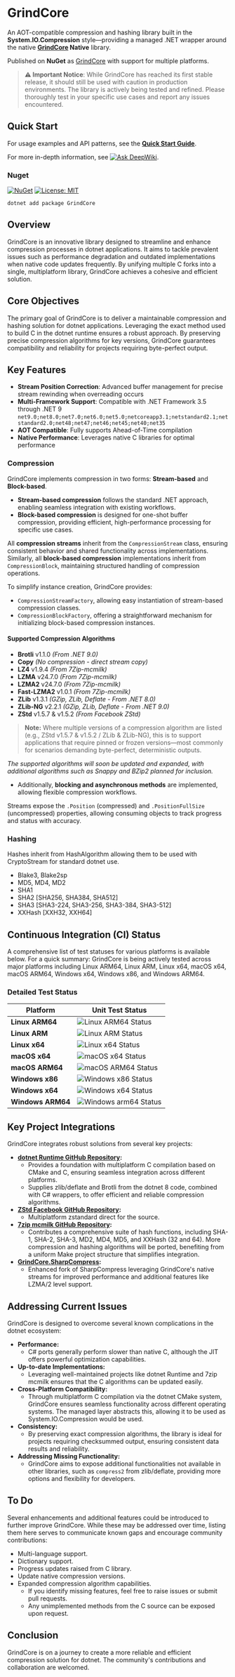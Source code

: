# GrindCore  

An AOT-compatible compression and hashing library built in the **System.IO.Compression** style—providing a managed .NET wrapper around the native **[GrindCore](https://github.com/Nanook/GrindCore) Native** library.  

Published on **NuGet** as [GrindCore](https://www.nuget.org/packages/GrindCore) with support for multiple platforms.  

> **⚠️ Important Notice**: While GrindCore has reached its first stable release, it should still be used with caution in production environments. The library is actively being tested and refined. Please thoroughly test in your specific use cases and report any issues encountered.

## Quick Start

For usage examples and API patterns, see the **[Quick Start Guide](QuickStart.md)**.

For more in-depth information, see [![Ask DeepWiki](https://deepwiki.com/badge.svg)](https://deepwiki.com/Nanook/GrindCore.net).

### Nuget

[![NuGet](https://img.shields.io/nuget/v/GrindCore.svg)](https://www.nuget.org/packages/GrindCore)
[![License: MIT](https://img.shields.io/badge/License-MIT-yellow.svg)](LICENSE)

```
dotnet add package GrindCore
```

## Overview

GrindCore is an innovative library designed to streamline and enhance compression processes in dotnet applications. It aims to tackle prevalent issues such as performance degradation and outdated implementations when native code updates frequently. By unifying multiple C forks into a single, multiplatform library, GrindCore achieves a cohesive and efficient solution.

## Core Objectives

The primary goal of GrindCore is to deliver a maintainable compression and hashing solution for dotnet applications. Leveraging the exact method used to build C in the dotnet runtime ensures a robust approach. By preserving precise compression algorithms for key versions, GrindCore guarantees compatibility and reliability for projects requiring byte-perfect output.

## Key Features

- **Stream Position Correction**: Advanced buffer management for precise stream rewinding when overreading occurs
- **Multi-Framework Support**: Compatible with .NET Framework 3.5 through .NET 9
  `net9.0;net8.0;net7.0;net6.0;net5.0;netcoreapp3.1;netstandard2.1;netstandard2.0;net48;net47;net46;net45;net40;net35`
- **AOT Compatible**: Fully supports Ahead-of-Time compilation
- **Native Performance**: Leverages native C libraries for optimal performance

### Compression  

GrindCore implements compression in two forms: **Stream-based** and **Block-based**.  

- **Stream-based compression** follows the standard .NET approach, enabling seamless integration with existing workflows.  
- **Block-based compression** is designed for one-shot buffer compression, providing efficient, high-performance processing for specific use cases.  

All **compression streams** inherit from the `CompressionStream` class, ensuring consistent behavior and shared functionality across implementations.  
Similarly, all **block-based compression** implementations inherit from `CompressionBlock`, maintaining structured handling of compression operations.  

To simplify instance creation, GrindCore provides:  
- `CompressionStreamFactory`, allowing easy instantiation of stream-based compression classes.  
- `CompressionBlockFactory`, offering a straightforward mechanism for initializing block-based compression instances.  

#### Supported Compression Algorithms  

- **Brotli** v1.1.0 _(From .NET 9.0)_  
- **Copy** _(No compression - direct stream copy)_  
- **LZ4** v1.9.4 _(From 7Zip-mcmilk)_  
- **LZMA** v24.7.0 _(From 7Zip-mcmilk)_  
- **LZMA2** v24.7.0 _(From 7Zip-mcmilk)_  
- **Fast-LZMA2** v1.0.1 _(From 7Zip-mcmilk)_  
- **ZLib** v1.3.1 _(GZip, ZLib, Deflate - From .NET 8.0)_  
- **ZLib-NG** v2.2.1 _(GZip, ZLib, Deflate - From .NET 9.0)_  
- **ZStd** v1.5.7 & v1.5.2 _(From Facebook ZStd)_  

> **Note:** Where multiple versions of a compression algorithm are listed (e.g., ZStd v1.5.7 & v1.5.2 / ZLib & ZLib-NG), this is to support applications that require pinned or frozen versions—most commonly for scenarios demanding byte-perfect, deterministic outputs.

_The supported algorithms will soon be updated and expanded, with additional algorithms such as Snappy and BZip2 planned for inclusion._

- Additionally, **blocking and asynchronous methods** are implemented, allowing flexible compression workflows.

Streams expose the `.Position` (compressed) and `.PositionFullSize` (uncompressed) properties, allowing consuming objects to track progress and status with accuracy.

### Hashing

Hashes inherit from HashAlgorithm allowing them to be used with CryptoStream for standard dotnet use.

- Blake3, Blake2sp
- MD5, MD4, MD2
- SHA1
- SHA2 [SHA256, SHA384, SHA512]
- SHA3 [SHA3-224, SHA3-256, SHA3-384, SHA3-512]
- XXHash [XXH32, XXH64]

## Continuous Integration (CI) Status

A comprehensive list of test statuses for various platforms is available below. For a quick summary: GrindCore is being actively tested across major platforms including Linux ARM64, Linux ARM, Linux x64, macOS x64, macOS ARM64, Windows x64, Windows x86, and Windows ARM64.

### Detailed Test Status

| Platform            | Unit Test Status                                                                                      |
|---------------------|-------------------------------------------------------------------------------------------------------|
| **Linux ARM64**     | ![Linux ARM64 Status](https://github.com/Nanook/GrindCore.net/actions/workflows/test.yaml/badge.svg?event=push&job=test_linux_arm64)   |
| **Linux ARM**       | ![Linux ARM Status](https://github.com/Nanook/GrindCore.net/actions/workflows/test.yaml/badge.svg?event=push&job=test_linux_arm)       |
| **Linux x64**       | ![Linux x64 Status](https://github.com/Nanook/GrindCore.net/actions/workflows/test.yaml/badge.svg?event=push&job=test_linux_x64)       |
| **macOS x64**       | ![macOS x64 Status](https://github.com/Nanook/GrindCore.net/actions/workflows/test.yaml/badge.svg?event=push&job=test_osx_x64)         |
| **macOS ARM64**     | ![macOS ARM64 Status](https://github.com/Nanook/GrindCore.net/actions/workflows/test.yaml/badge.svg?event=push&job=test_osx_arm64)     |
| **Windows x86**     | ![Windows x86 Status](https://github.com/Nanook/GrindCore.net/actions/workflows/test.yaml/badge.svg?event=push&job=test_win_x86)       |
| **Windows x64**     | ![Windows x64 Status](https://github.com/Nanook/GrindCore.net/actions/workflows/test.yaml/badge.svg?event=push&job=test_win_x64)       |
| **Windows ARM64**   | ![Windows arm64 Status](https://github.com/Nanook/GrindCore.net/actions/workflows/test.yaml/badge.svg?event=push&job=test_win_arm64)   |

## Key Project Integrations

GrindCore integrates robust solutions from several key projects:

- **[dotnet Runtime GitHub Repository](https://github.com/dotnet/runtime):**
  - Provides a foundation with multiplatform C compilation based on CMake and C, ensuring seamless integration across different platforms.
  - Supplies zlib/deflate and Brotli from the dotnet 8 code, combined with C# wrappers, to offer efficient and reliable compression algorithms.
- **[ZStd Facebook GitHub Repository](https://github.com/facebook/zstd):**
  - Multiplatform zstandard direct for the source.
- **[7zip mcmilk GitHub Repository](https://github.com/mcmilk/7-Zip-zstd):**
  - Contributes a comprehensive suite of hash functions, including SHA-1, SHA-2, SHA-3, MD2, MD4, MD5, and XXHash (32 and 64). More compression and hashing algorithms will be ported, benefiting from a uniform Make project structure that simplifies integration.
- **[GrindCore.SharpCompress](https://github.com/Nanook/GrindCore.SharpCompress):**
  - Enhanced fork of SharpCompress leveraging GrindCore's native streams for improved performance and additional features like LZMA/2 level support.

## Addressing Current Issues

GrindCore is designed to overcome several known complications in the dotnet ecosystem:

- **Performance:**
  - C# ports generally perform slower than native C, although the JIT offers powerful optimization capabilities.
- **Up-to-date Implementations:**
  - Leveraging well-maintained projects like dotnet Runtime and 7zip mcmilk ensures that the C algorithms can be updated easily.
- **Cross-Platform Compatibility:**
  - Through multiplatform C compilation via the dotnet CMake system, GrindCore ensures seamless functionality across different operating systems. The managed layer abstracts this, allowing it to be used as System.IO.Compression would be used.
- **Consistency:**
  - By preserving exact compression algorithms, the library is ideal for projects requiring checksummed output, ensuring consistent data results and reliability.
- **Addressing Missing Functionality:**
  - GrindCore aims to expose additional functionalities not available in other libraries, such as `compress2` from zlib/deflate, providing more options and flexibility for developers.

## To Do

Several enhancements and additional features could be introduced to further improve GrindCore. While these may be addressed over time, listing them here serves to communicate known gaps and encourage community contributions:
- Multi-language support.
- Dictionary support.
- Progress updates raised from C library.
- Update native compression versions.
- Expanded compression algorithm capabilities.
  - If you identify missing features, feel free to raise issues or submit pull requests.
  - Any unimplemented methods from the C source can be exposed upon request.

## Conclusion

GrindCore is on a journey to create a more reliable and efficient compression solution for dotnet. The community's contributions and collaboration are welcomed.
